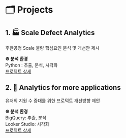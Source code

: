 # 🗂️ Projects

## 1. 🏭 Scale Defect Analytics 
후판공정 Scale 불량 핵심요인 분석 및 개선안 제시   

**⚙️ 분석 환경**   
Python : 추출, 분석, 시각화   
[프로젝트 상세](https://github.com/gayoungb/projects/tree/main/scale_defect_analytics)

## 2. 💼 Analytics for more applications 
유저의 지원 수 증대를 위한 프로덕트 개선방향 제안   

**⚙️ 분석 환경**   
BigQuery: 추출, 분석   
Looker Studio: 시각화   
[프로젝트 상세](https://github.com/gayoungb/projects/tree/main/analytics_for_more_applications)
